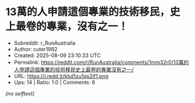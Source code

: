# 13萬的人申請這個專業的技術移民，史上最卷的專業，沒有之一！

- Subreddit: r_RunAustralia
- Author: cuter1982
- Created: 2025-08-09 23:10:33 UTC
- Permalink: https://reddit.com/r/RunAustralia/comments/1mm32r0/13萬的人申請這個專業的技術移民史上最卷的專業沒有之一/
- URL: https://i.redd.it/kbd1zu1qs2if1.png
- Ups: 14 | Ratio: 1.0 | Comments: 6

_(no selftext)_
